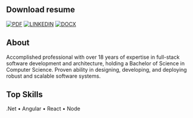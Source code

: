 ## Download resume
[![PDF](https://img.shields.io/badge/ENGLISH-238636.svg?style=for-the-badge)](https://github.com/p4ndev/p4ndev/blob/5cbbbbd00dfc9db77258cd20990179bdffbf73c3/Gustavo-Jaques-EN-2024.pdf) [![LINKEDIN](https://img.shields.io/badge/LINKEDIN-0e76a8.svg?style=for-the-badge)](https://github.com/p4ndev/p4ndev/blob/5cbbbbd00dfc9db77258cd20990179bdffbf73c3/Gustavo-Jaques-EN-Linkedin-2024.pdf) [![DOCX](https://img.shields.io/badge/DOCX-1155cc.svg?style=for-the-badge)](https://github.com/p4ndev/p4ndev/blob/7f8d4c70923b2175e9a08d68022e158347fa65ac/Gustavo-Jaques-EN-2024.docx)

## About

Accomplished professional with over 18 years of expertise in full-stack software development and architecture, holding a Bachelor of Science in Computer Science. Proven ability in designing, developing, and deploying robust and scalable software systems.

## Top Skills

.Net • Angular • React • Node


